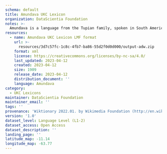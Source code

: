 ```yaml
---
schema: default
title: Amundava UKC Lexicon
organization: DataScientia Foundation
notes: >-
  Amundava is a language from the Tupian family, spoken in South America. The UKC Lexicon of Amundava is represented as a lexico-semantic network. It consists of words, word senses, synsets, as well as sense-level and synset-level relationships.
resources:
  - name: Amundava UKC Lexicon LMF format
    url: >-
      resources/3d7c57fc-1c8c-4fb7-ba86-55d2f0d0d000/output-adw.zip
    format: xml
    license: https://creativecommons.org/licenses/by-nc-sa/4.0/
    last_updated: 2023-04-12
    created: 2023-04-12
    size: 1909
    release_date: 2023-04-12
    distribution_document: ''
    language: Amundava
category:
  - UKC Lexicons
maintainer: DataScientia Foundation
maintainer_email: ''
tags: ''
provenance: 'Wiktionary 2022.01. by Wikimedia Foundation (http://en.wiktionary.org); CogNet 2.1 by Khuyagbaatar Batsuren, National University of Mongolia (http://cognet.ukc.disi.unitn.it); Native Languages of the Americas 2021.11. by Laura Redish and Orrin Lewis (http://www.native-languages.org); Princeton WordNet 2.1 by Princeton University (https://wordnet.princeton.edu)'
version: '1.0'
dataset_level: Language Level (L1-2)
dataset_access: Open Access
dataset_description: ''
landing_page: ''
latitude_map: -11.14
longitude_map: -63.77
---
```

